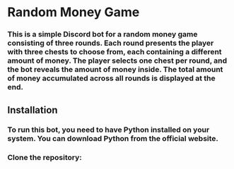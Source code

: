 # Random Money Game
### This is a simple Discord bot for a random money game consisting of three rounds. Each round presents the player with three chests to choose from, each containing a different amount of money. The player selects one chest per round, and the bot reveals the amount of money inside. The total amount of money accumulated across all rounds is displayed at the end.

## Installation
### To run this bot, you need to have Python installed on your system. You can download Python from the official website.

### Clone the repository:
